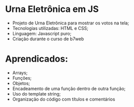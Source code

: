 # Urna Eletrônica em JS

 - Projeto de Urna Eletrônica para mostrar os votos na tela;
 - Tecnologias utilizadas: HTML e CSS;
 - Linguagem: Javascript puro;
 - Criação durante o curso de b7web

# Aprendicados:

 - Arrays;
 - Funções;
 - Objetos;
 - Encadeamento de uma função dentro de outra função;
 - Uso do template string;
 - Organização do código com títulos e comentários

